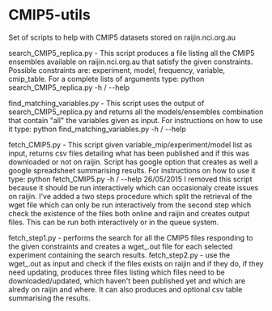 CMIP5-utils
===========

Set of scripts to help with CMIP5 datasets stored on raijin.nci.org.au

search_CMIP5_replica.py - This script produces a file listing all the CMIP5 ensembles available on raijin.nci.org.au 
                          that satisfy the given constraints. Possible constraints are: 
                          experiment, model, frequency, variable, cmip_table. 
                          For a complete lists of arguments type:
                          python search_CMIP5_replica.py -h / --help

find_matching_variables.py - This script uses the output of search_CMIP5_replica.py and returns all the models/ensembles
                            combination that contain "all" the variables given as input.
                            For instructions on how to use it type:
                            python find_matching_variables.py -h / --help

fetch_CMIP5.py - This script given variable_mip/experiment/model list as input,
                 returns csv files detailing what has been published and if this
                 was downloaded or not on raijin. Script has google option that
                 creates as well a google spreadsheet summarising results.
                 For instructions on how to use it type:
                     python fetch_CMIP5.py -h / --help
26/05/2015
I removed this script because it should be run interactively which can occasionaly create issues on raijin. I've added a two steps procedure which split the retrieval of the wget file which can only be run interactively from the second step which check the existence of the files both online and raijin and creates output files. This can be run both interactively or in the queue system.

fetch_step1.py - performs the search for all the CMIP5 files responding to the given constraints and creates a wget_<exp>.out file for each selected experiment containing the search results.
fetch_step2.py - use the wget_<exp>.out as input and check if the files exists on raijin and if they do, if they need updating, produces three files listing which files need to be downloaded/updated, which haven't been published yet and which are alredy on raijin and where. It can also produces and optional csv table summarising the results.
